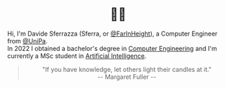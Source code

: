 <h1 align="center"> 👋🏻 </h1>

Hi, I'm Davide Sferrazza (Sferra, or [@FarInHeight](https://github.com/FarInHeight/)), a Computer Engineer from [@UniPa](https://www.unipa.it/). <br>
In 2022 I obtained a bachelor's degree in [Computer Engineering](https://offertaformativa.unipa.it/offweb/public/corso/visualizzaCurriculum.seam?cid=19060&oidCurriculum=18418) and I'm currently a MSc student in [Artificial Intelligence](https://offertaformativa.unipa.it/offweb/public/corso/visualizzaCurriculum.seam?oidCurriculum=21386). <br>


> <div align="center"> "If you have knowledge, let others light their candles at it." <br> -- Margaret Fuller --</div>
